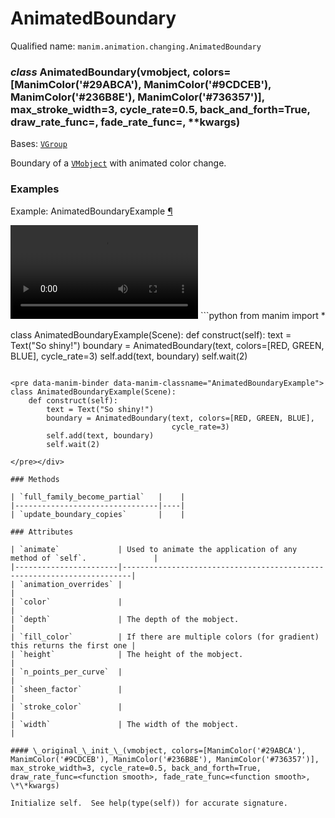 # AnimatedBoundary

Qualified name: `manim.animation.changing.AnimatedBoundary`

### *class* AnimatedBoundary(vmobject, colors=[ManimColor('#29ABCA'), ManimColor('#9CDCEB'), ManimColor('#236B8E'), ManimColor('#736357')], max_stroke_width=3, cycle_rate=0.5, back_and_forth=True, draw_rate_func=<function smooth>, fade_rate_func=<function smooth>, \*\*kwargs)

Bases: [`VGroup`](manim.mobject.types.vectorized_mobject.VGroup.md#manim.mobject.types.vectorized_mobject.VGroup)

Boundary of a [`VMobject`](manim.mobject.types.vectorized_mobject.VMobject.md#manim.mobject.types.vectorized_mobject.VMobject) with animated color change.

### Examples

<div id="animatedboundaryexample" class="admonition admonition-manim-example">
<p class="admonition-title">Example: AnimatedBoundaryExample <a class="headerlink" href="#animatedboundaryexample">¶</a></p><video
    class="manim-video"
    controls
    loop
    autoplay
    src="./AnimatedBoundaryExample-1.mp4">
</video>
```python
from manim import *

class AnimatedBoundaryExample(Scene):
    def construct(self):
        text = Text("So shiny!")
        boundary = AnimatedBoundary(text, colors=[RED, GREEN, BLUE],
                                    cycle_rate=3)
        self.add(text, boundary)
        self.wait(2)
```

<pre data-manim-binder data-manim-classname="AnimatedBoundaryExample">
class AnimatedBoundaryExample(Scene):
    def construct(self):
        text = Text("So shiny!")
        boundary = AnimatedBoundary(text, colors=[RED, GREEN, BLUE],
                                    cycle_rate=3)
        self.add(text, boundary)
        self.wait(2)

</pre></div>

### Methods

| `full_family_become_partial`   |    |
|--------------------------------|----|
| `update_boundary_copies`       |    |

### Attributes

| `animate`             | Used to animate the application of any method of `self`.               |
|-----------------------|------------------------------------------------------------------------|
| `animation_overrides` |                                                                        |
| `color`               |                                                                        |
| `depth`               | The depth of the mobject.                                              |
| `fill_color`          | If there are multiple colors (for gradient) this returns the first one |
| `height`              | The height of the mobject.                                             |
| `n_points_per_curve`  |                                                                        |
| `sheen_factor`        |                                                                        |
| `stroke_color`        |                                                                        |
| `width`               | The width of the mobject.                                              |

#### \_original_\_init_\_(vmobject, colors=[ManimColor('#29ABCA'), ManimColor('#9CDCEB'), ManimColor('#236B8E'), ManimColor('#736357')], max_stroke_width=3, cycle_rate=0.5, back_and_forth=True, draw_rate_func=<function smooth>, fade_rate_func=<function smooth>, \*\*kwargs)

Initialize self.  See help(type(self)) for accurate signature.
